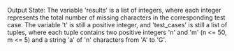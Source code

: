 Output State: The variable 'results' is a list of integers, where each integer represents the total number of missing characters in the corresponding test case. The variable 't' is still a positive integer, and 'test_cases' is still a list of tuples, where each tuple contains two positive integers 'n' and 'm' (n <= 50, m <= 5) and a string 'a' of 'n' characters from 'A' to 'G'.
